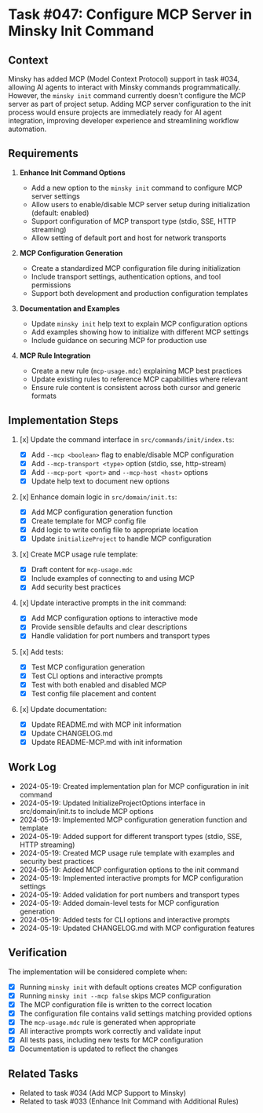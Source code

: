 # Task #047: Configure MCP Server in Minsky Init Command

## Context

Minsky has added MCP (Model Context Protocol) support in task #034, allowing AI agents to interact with Minsky commands programmatically. However, the `minsky init` command currently doesn't configure the MCP server as part of project setup. Adding MCP server configuration to the init process would ensure projects are immediately ready for AI agent integration, improving developer experience and streamlining workflow automation.

## Requirements

1. **Enhance Init Command Options**

   - Add a new option to the `minsky init` command to configure MCP server settings
   - Allow users to enable/disable MCP server setup during initialization (default: enabled)
   - Support configuration of MCP transport type (stdio, SSE, HTTP streaming)
   - Allow setting of default port and host for network transports

2. **MCP Configuration Generation**

   - Create a standardized MCP configuration file during initialization
   - Include transport settings, authentication options, and tool permissions
   - Support both development and production configuration templates

3. **Documentation and Examples**

   - Update `minsky init` help text to explain MCP configuration options
   - Add examples showing how to initialize with different MCP settings
   - Include guidance on securing MCP for production use

4. **MCP Rule Integration**
   - Create a new rule (`mcp-usage.mdc`) explaining MCP best practices
   - Update existing rules to reference MCP capabilities where relevant
   - Ensure rule content is consistent across both cursor and generic formats

## Implementation Steps

1. [x] Update the command interface in `src/commands/init/index.ts`:

   - [x] Add `--mcp <boolean>` flag to enable/disable MCP configuration
   - [x] Add `--mcp-transport <type>` option (stdio, sse, http-stream)
   - [x] Add `--mcp-port <port>` and `--mcp-host <host>` options
   - [x] Update help text to document new options

2. [x] Enhance domain logic in `src/domain/init.ts`:

   - [x] Add MCP configuration generation function
   - [x] Create template for MCP config file
   - [x] Add logic to write config file to appropriate location
   - [x] Update `initializeProject` to handle MCP configuration

3. [x] Create MCP usage rule template:

   - [x] Draft content for `mcp-usage.mdc`
   - [x] Include examples of connecting to and using MCP
   - [x] Add security best practices

4. [x] Update interactive prompts in the init command:

   - [x] Add MCP configuration options to interactive mode
   - [x] Provide sensible defaults and clear descriptions
   - [x] Handle validation for port numbers and transport types

5. [x] Add tests:

   - [x] Test MCP configuration generation
   - [x] Test CLI options and interactive prompts
   - [x] Test with both enabled and disabled MCP
   - [x] Test config file placement and content

6. [x] Update documentation:
   - [x] Update README.md with MCP init information
   - [x] Update CHANGELOG.md
   - [x] Update README-MCP.md with init information

## Work Log

- 2024-05-19: Created implementation plan for MCP configuration in init command
- 2024-05-19: Updated InitializeProjectOptions interface in src/domain/init.ts to include MCP options
- 2024-05-19: Implemented MCP configuration generation function and template
- 2024-05-19: Added support for different transport types (stdio, SSE, HTTP streaming)
- 2024-05-19: Created MCP usage rule template with examples and security best practices
- 2024-05-19: Added MCP configuration options to the init command
- 2024-05-19: Implemented interactive prompts for MCP configuration settings
- 2024-05-19: Added validation for port numbers and transport types
- 2024-05-19: Added domain-level tests for MCP configuration generation
- 2024-05-19: Added tests for CLI options and interactive prompts
- 2024-05-19: Updated CHANGELOG.md with MCP configuration features

## Verification

The implementation will be considered complete when:

- [x] Running `minsky init` with default options creates MCP configuration
- [x] Running `minsky init --mcp false` skips MCP configuration
- [x] The MCP configuration file is written to the correct location
- [x] The configuration file contains valid settings matching provided options
- [x] The `mcp-usage.mdc` rule is generated when appropriate
- [x] All interactive prompts work correctly and validate input
- [x] All tests pass, including new tests for MCP configuration
- [x] Documentation is updated to reflect the changes

## Related Tasks

- Related to task #034 (Add MCP Support to Minsky)
- Related to task #033 (Enhance Init Command with Additional Rules)
